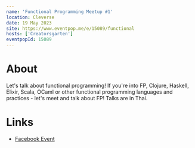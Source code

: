 ```yaml
---
name: 'Functional Programming Meetup #1'
location: Cleverse
date: 19 May 2023
site: https://www.eventpop.me/e/15089/functional
hosts: ['Creatorsgarten']
eventpopId: 15089
---
```


# About

Let's talk about functional programming! If you're into FP, Clojure, Haskell, Elixir, Scala, OCaml or other functional programming languages and practices - let's meet and talk about FP! Talks are in Thai.

# Links

- [Facebook Event](https://facebook.com/events/205881275552948)

